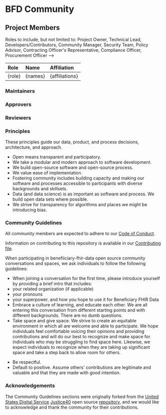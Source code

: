 # BFD Community

## Project Members
Roles to include, but not limited to: Project Owner, Technical Lead, Developers/Contributors, Community Manager, Security Team, Policy Advisor, Contracting Officer's Representative, Compliance Officer, Procurement Officer -->

| Role | Name | Affiliation |
| :----- | :------ | :------------- |
| {role} | {names} | {affiliations} |

### Maintainers 

### Approvers

### Reviewers 

### Principles
These principles guide our data, product, and process decisions, architecture, and approach.

- Open means transparent and participatory.
- We take a modular and modern approach to software development.
- We build open-source software and open-source process.
- We value ease of implementation.
- Fostering community includes building capacity and making our software and processes accessible to participants with diverse backgrounds and skillsets.
- Data (and data science) is as important as software and process. We build open data sets where possible.
- We strive for transparency for algorithms and places we might be introducing bias.

### Community Guidelines

All community members are expected to adhere to our [Code of Conduct](CODE_OF_CONDUCT.md).

Information on contributing to this repository is available in our [Contributing file](CONTRIBUTING.md).

When participating in benefiiciary-fhir-data open source community conversations and spaces, we ask individuals to follow the following guidelines:

- When joining a conversation for the first time, please introduce yourself by providing a brief intro that includes:
 - your related organization (if applicable)
 - your pronouns
 - your superpower, and how you hope to use it for Beneficiary FHIR Data
- Embrace a culture of learning, and educate each other. We are all entering this conversation from different starting points and with different backgrounds. There are no dumb questions.
- Take space and give space. We strive to create an equitable environment in which all are welcome and able to participate. We hope individuals feel comfortable voicing their opinions and providing contributions and will do our best to recognize and make space for individuals who may be struggling to find space here. Likewise, we expect individuals to recognize when they are taking up significant space and take a step back to allow room for others.
<!-- TODO: Add if your repo has a community chat - Be present when joining synchronous conversations such as our community chat. Why be here if you're not going to _be here_? -->
- Be respectful.
- Default to positive. Assume others' contributions are legitimate and valuable and that they are made with good intention.

### Acknowledgements

The Community Guidelines sections were originally forked from the [United States Digital Service](https://usds.gov) [Justice40](https://thejustice40.com) open source [repository](https://github.com/usds/justice40-tool), and we would like to acknowledge and thank the community for their contributions.
